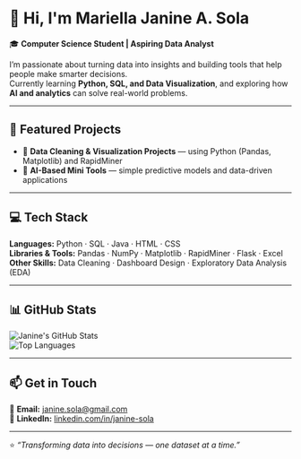 # 👋 Hi, I'm Mariella Janine A. Sola

🎓 **Computer Science Student | Aspiring Data Analyst**

I’m passionate about turning data into insights and building tools that help people make smarter decisions.  
Currently learning **Python, SQL, and Data Visualization**, and exploring how **AI and analytics** can solve real-world problems.

---

## 🌟 Featured Projects
- 🧹 **Data Cleaning & Visualization Projects** — using Python (Pandas, Matplotlib) and RapidMiner  
- 🤖 **AI-Based Mini Tools** — simple predictive models and data-driven applications  

---

## 💻 Tech Stack
**Languages:** Python · SQL · Java · HTML · CSS  
**Libraries & Tools:** Pandas · NumPy · Matplotlib · RapidMiner · Flask · Excel  
**Other Skills:** Data Cleaning · Dashboard Design · Exploratory Data Analysis (EDA)

---

## 📊 GitHub Stats
![Janine's GitHub Stats](https://github-readme-stats.vercel.app/api?username=mjanine&show_icons=true&theme=tokyonight)  
![Top Languages](https://github-readme-stats.vercel.app/api/top-langs/?username=mjanine&layout=compact&theme=tokyonight)

---

## 📫 Get in Touch
📧 **Email:** [janine.sola@gmail.com](mailto:janine.sola@gmail.com)  
🔗 **LinkedIn:** [linkedin.com/in/janine-sola](https://linkedin.com/in/janine-sola)

---

⭐ *“Transforming data into decisions — one dataset at a time.”*
